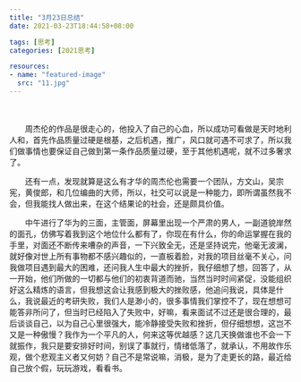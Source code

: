 ```yaml
---
title: "3月23日总结"
date: 2021-03-23T18:44:58+08:00

tags: [思考]
categories: [2021思考]

resources:
- name: "featured-image"
  src: "11.jpg"
---
```


<!--more-->	　　

&emsp;&emsp;周杰伦的作品是很走心的，他投入了自己的心血，所以成功可看做是天时地利人和，首先作品质量过硬是根基，之后机遇，推广，风口就可遇不可求了，所以我们做事情也要保证自己做到第一条作品质量过硬，至于其他机遇呢，就不过多奢求了。 

　　还有一点，发现就算是这么有才华的周杰伦也需要一个团队，方文山，吴宗宪，黄俊郎，和几位编曲的大师，所以，社交可以说是一种能力，即所谓虽然我不会，但我能找人做出来，在这个结果论的社会，还是颇具价值。

 　　中午进行了华为的三面，主管面，屏幕里出现一个严肃的男人，一副道貌岸然的面孔，仿佛写着我到这个地位什么都有了，你现在有什么，你的命运掌握在我的手里，对面还不断传来嘈杂的声音，一下兴致全无，还是坚持说完，他毫无波澜，就好像对世上所有事物都不感兴趣似的，一直板着脸，对我的项目丝毫不关心，问我做项目遇到最大的困难，还问我人生中最大的挫折，我仔细想了想，回答了，从一开始，他们所做的一切都与他们的初衷背道而驰，当然当时时间紧促，没能组织好这么精炼的语言，但我想这会让我感到极大的挫败感，他追问我说，具体是什么，我说最近的考研失败，我们人是渺小的，很多事情我们掌控不了，现在想想可能答非所问了，但当时已经陷入了失败中，好嘛，看来面试不过还是很合理的，最后谈谈自己，以为自己心里很强大，能冷静接受失败和挫折，但仔细想想，这岂不又是一种傲慢？我作为一个平凡的人，何来这等优越感？这几天换做谁也不会一下就振作，我只是要安排好时间，别误了事就行，情绪低落了，就承认，不用故作乐观，做个悲观主义者又何妨？自己不是常说嘛，消极，是为了走更长的路，最近给自己放个假，玩玩游戏，看看书。